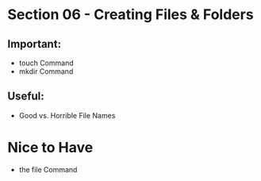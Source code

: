 # Section 06 - Creating Files & Folders

## Important:
- touch Command
- mkdir Command
## Useful: 
- Good vs. Horrible File Names
# Nice to Have
- the file Command